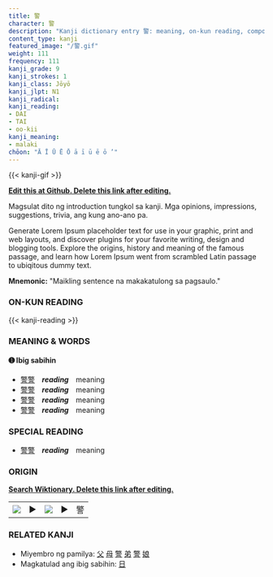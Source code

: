 ```yaml
---
title: 警
character: 警
description: "Kanji dictionary entry 警: meaning, on-kun reading, compounds, origin, related kanji"
content_type: kanji
featured_image: "/警.gif"
weight: 111
frequency: 111
kanji_grade: 9
kanji_strokes: 1
kanji_class: Jōyō
kanji_jlpt: N1
kanji_radical: 
kanji_reading: 
- DAI
- TAI
- oo-kii
kanji_meaning:
- malaki
chōon: "Ā Ī Ū Ē Ō ā ī ū ē ō ’"
---
```

[//]: # (Don't edit the line below. Kanji animated GIF code is automatically generated.)
{{< kanji-gif >}}

[//]: # (Edit below this line.)

**[Edit this at Github. Delete this link after editing.](https://github.com/tim0g/tim/tree/main/content/kanji/警/index.md)**

Magsulat dito ng introduction tungkol sa kanji. Mga opinions, impressions, suggestions, trivia, ang kung ano-ano pa.

Generate Lorem Ipsum placeholder text for use in your graphic, print and web layouts, and discover plugins for your favorite writing, design and blogging tools. Explore the origins, history and meaning of the famous passage, and learn how Lorem Ipsum went from scrambled Latin passage to ubiqitous dummy text.
 
**Mnemonic:** "Maikling sentence na makakatulong sa pagsaulo."

### ON-KUN READING

[//]: # (Don't edit the line below. ON-KUN READING code is automatically generated.)
{{< kanji-reading >}}

### MEANING & WORDS

#### ➊ **Ibig sabihin**
  - [警](../警)[警](../警)　***reading***　meaning
  - [警](../警)[警](../警)　***reading***　meaning
  - [警](../警)[警](../警)　***reading***　meaning
  - [警](../警)[警](../警)　***reading***　meaning

### SPECIAL READING
  - [警](../警)[警](../警)　***reading***　meaning

### ORIGIN

**[Search Wiktionary. Delete this link after editing.](https://wiktionary.org/wiki/警)**
<table class="kanji-table"><tr><td>
<img src="60px-警-bronze.svg.png">
</td><td>▶</td><td>
<img src="60px-警-oracle.svg.png">
</td><td>▶</td>
<td class="kanji-origin">警</td>
</tr></table>

### RELATED KANJI
- Miyembro ng pamilya: [父](../父) [母](../母) [警](../警) [弟](../弟) [警](../警) [娘](../娘)
- Magkatulad ang ibig sabihin: [日](../日)
